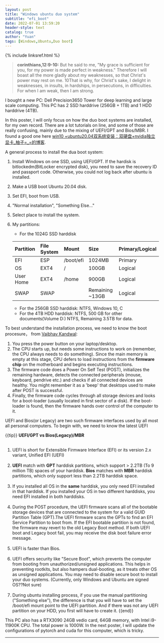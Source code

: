 ```yaml
---
layout: post
title: "Windows ubuntu duo system"
subtitle: "efi_boot"
date: 2022-07-01 13:59:20
header-style: text
catalog: true
author: "Yuan"
tags: [Windows,Ubuntu,Duo boot]
---
```

{% include linksref.html %}
> <b>corinthians,12:9-10:</b> But he said to me, "My grace is sufficient for you, for my power is made perfect in weakness." Therefore I will boast all the more gladly about my weaknesses, so that Christ's power may rest on me. 10That is why, for Christ's sake, I delight in weaknesses, in insults, in hardships, in persecutions, in difficulties. For when I am weak, then I am strong.

I bought a new PC: Dell Precision3650 Tower for deep learning and large scale computing. This PC has 2 SSD harddrive (256GB + 1TB) and 1 HDD harddrive (4TB). 


In this poster, I will only focus on how the duo boot systems are installed, for my own record. There are a lot tutorials on line, and some of those are really confusing, mainly due to the mixing of UEFI/GPT and Bios/MBR. I found a good one here [win10 +ubuntu20.04双系统安装：双硬盘+nvidia独立显卡_柚子=_=的博客](https://www.cxyzjd.com/article/weixin_41878226/107386606).

A general process to install the dua boot system:

1. Install Windows on one SSD, using UEFI/GPT. If the hardisk is bitlockedm(BitLocker encrypted disk), you need to save the recovery ID and passport code. Otherwise, you could not log back after ubuntu is installed.
2. Make a USB boot Ubuntu 20.04 disk.
3. Set EFI, boot from USB.
4. "Normal installation", "Something Else..."
5. Select place to install the system.
6. My partitions:
   * For the 1024G SSD harddisk
  
    | Partition | File System | Mount     | Size            | Primary/Logical |
    | :-------- | :---------- | :-------- | :-------------- | :-------------- |
    | EFI       | ESP         | /boot/efi | 1024MB          | Primary         |
    | OS        | EXT4        | /         | 100GB           | Logical         |
    | User Home | EXT4        | /home     | 900GB           | Logical         |
    | SWAP      | SWAP        |           | Remaining ~13GB | Logical         |
    
    * For the 256GB SSD harddisk:
      NTFS, Windows 10, C
    * For the 4TB HDD harddisk:
      NTFS, 500 GB for other documents(Volume D:)
      NTFS, Remaining 3.5TB for data.

To best understand the installation process, we need to know the boot procesure， from [Vaibhav Kandwal](https://www.freecodecamp.org/news/uefi-vs-bios/):

1. You press the power button on your laptop/desktop.
2. The CPU starts up, but needs some instructions to work on (remember, the CPU always needs to do something). Since the main memory is empty at this stage, CPU defers to load instructions from the <b>firmware chip</b> on the motherboard and begins executing instructions.
3. The firmware code does a Power On Self Test (POST), initializes the remaining hardware, detects the connected peripherals (mouse, keyboard, pendrive etc.) and checks if all connected devices are healthy. You might remember it as a 'beep' that desktops used to make after POST is successful.
4. Finally, the firmware code cycles through all storage devices and looks for a boot-loader (usually located in first sector of a disk). If the boot-loader is found, then the firmware hands over control of the computer to it.

UEFI and Bios(or Legacy) are two such firmware interfaces used by all most all personal computers.
To begin with, we need to know the latest UEFI

{{tip}}
<b>UEFI/GPT vs Bios(Legacy)/MBR</b></br></br>
1. UEFI is short for Extensible Firmware Interface (EFI) or its version 2.x variant, Unified EFI (UEFI)</br></br>
2. <b>UEFI</b> match with <b>GPT</b> harddisk partitions, which support > 2.2TB (To 9 million TB) spaces of your harddisk. <b>Bios</b> matches with <b>MBR</b> harddisk partitions, which only support less than 2.2TB harddisk space.</br></br>
3. If you installed all OS in the <b>same</b> harddisk, you only need EFI installed in that harddisk. If you installed your OS in two different harddisks, you need EFI installed in both harddisks.</br></br>
4. During the POST procedure, the UEFI firmware scans all of the bootable storage devices that are connected to the system for a valid GUID Partition Table (GPT).The UEFI firmware scans the GPTs to find an EFI Service Partition to boot from. If the EFI bootable partition is not found, the firmware may revert to the old Legacy Boot method. If both UEFI boot and Legacy boot fail, you may receive the disk boot failure error message. </br></br>
5. UEFI is faster than Bios. </br></br>
6. UEFI offers security like "Secure Boot", which prevents the computer from booting from unauthorized/unsigned applications. This helps in preventing rootkits, but also hampers dual-booting, as it treats other OS as unsigned applications. You may need to disable secure boot to install your duo systems. (Currently, only Windows and Ubuntu are signed OS??Not sure)</br></br>
7. During ubuntu installing process, if you use the manual partitioning ("Something else"), the difference is that you will have to set the /boot/efi mount point to the UEFI partition. And if there was not any UEFI partition on your HDD, you first will have to create it.
{{end}}

This PC also has a RTX3090 24GB vedio card, 64GB memory, with Intel i9-11900K CPU. The total power is 1000W. In the next poster, I will update the configurations of pytorch and cuda for this computer, which is tricky.

---
